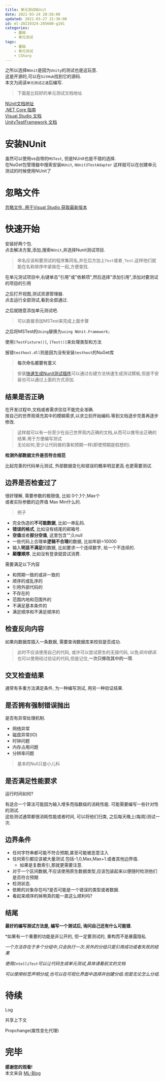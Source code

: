 ```yaml
---
title: 单元测试NUnit
date: 2021-03-24 20:56:00
updated: 2021-03-27 21:36:00
id: ml-20210324-205600-g101
categories:
	- 基础
	- 单元测试
tags: 
	- 基础
	- 单元测试
	- CSharp
---
```


之所以选择`NUnit`是因为`Unity`的测试也是这玩意.  
这是开源的,可以在`GitHub`找到它的源码.  
本文为阅读`单元测试之道`后编写.

> 下面是比较好的单元测试文档地址

[NUnit文档地址][NUnitDoc_Link]  
[.NET Core 指南][DotNetCoreUTDoc_Link]  
[Visual Studio 文档][VisualStudioUTDoc_Link]  
[UnityTestFramework 文档][UnityTestFrameworkDoc_Link]  

<!--more-->

# 安装NUnit

虽然可以使用vs自带的`MSTest`, 但是NUnit也是不错的选择.  
在NuGet包管理器中搜索安装`NUnit`, `NUnit3TestAdapter` 这样就可以在创建单元测试的时候使用NUnit了

# 忽略文件

[忽略文件, 用于Visual Studio 获取最新版本][VisualStudio.gitignore_Link] 

# 快速开始

安装好两个包.  
点击解决方案,添加,搜索`NUnit`,并选择Nunit测试项目.

> 命名应该和要测试的程序集同名,并在后方加上`Test`或者`_Test`.这样他们就能在名称排序中紧挨在一起,方便查找.

在单元测试项目中,右键单击"引用"或"依赖项",然后选择"添加引用",添加对要测试的项目的引用

之后打开视图,测试资源管理器.  
点击运行全部测试,看到全部通过.  

之后就随意添加单元测试吧.

> 可以直接添加MSTest来完成上面步骤

之后将MSTest的`Using`替换为`using NUnit.Framework;`

使用`[TestFixture()]`, `[Test()]`来处理类型和方法

报错`testhost.dll`则是因为没有安装`testhost`的NuGet库

> **每次命名都要有意义**

> 安装[快速生成Nunit测试插件](https://marketplace.visualstudio.com/items?itemName=NUnitDevelopers.TestGeneratorNUnitextension-18371)可以通过右键方法快速生成测试模板,但是不安装也可以通过上面的方式添加.

## 结果是否正确

在开发过程中,文档或者需求往往不能完全准确.  
按自己的世界观填充其中的模糊需求,以求立刻开始编码.等到文档逐步完善再逐步修改.

> 这样就可以有一份至少在自己世界观内正确的文档,从而可以推导出正确的结果.用于方便编写测试  
> 无论如何,至少让代码做的事和预期一样(即使预期是假想的).

**检测外部数据文件是否符合规范**

比起完善的代码单元测试, 外部数据变化和错误的概率明显更高.也更需要测试.

## 边界是否检查过了

很好理解, 需要参数的极限值, 比如 0个,1个,Max个  
或者实际参数的边界值 Max Min什么的.

> 例子

* 完全伪造的**不可能数据**, 比如一串乱码.
* **错误的格式**, 比如没有结尾的邮箱号.
* **空值**或者**部分空值**, 这里包含"",0,null
* 一些代码上合理单**逻辑不合理**的数据, 比如年龄=10000
* 输入**明显不满足**的数据, 比如要求一个连续数字, 给一个不连续的.
* **颠覆顺序**, 比如没有登录就尝试消费.

需要满足以下内容

* 和预期一致的或非一致的
* 顺序的或乱序的
* 引用外部代码的
* 不存在的
* 范围内地和范围外的
* 不满足基本条件的
* 满足顺序和不满足顺序的

## 检查反向内容

如果向数据库插入一条数据, 需要查询数据库来校验是否成功.

> 此时不应该使用自己的代码, 或许可以尝试原生的无错代码, 以免*双向错误*.  
> 也可以使用经过验证的代码,但是记住,**一次只修改其中的一项**.

## 交叉检查结果

通常有多重方法满足条件, 为一种编写测试, 用另一种验证结果.

## 是否拥有强制错误抛出

是否有异常处理机制.

* 网络异常
* 磁盘异常(IO)
* 时钟问题
* 内存占用问题
* 分辨率问题

> 基本的Null只是小儿科

## 是否满足性能要求

运行时间如何?

有适合一个算法可能因为输入增多而指数级的消耗性能. 可能需要编写一些针对性的测试.  
这些测试通常都很消耗性能或者时间, 可以将他们归类, 之后每天晚上(每周)测试一次.


## 边界条件

* 任何字符串都可能不符合预期,甚至可能被恶意注入
* 任何索引都应该被大量测试.包括-1,0,Max,Max+1.或者其他边界值.
  * 如果是复数索引,那就更需要注意.
* 对于一个区间数据,不应该使用原生数据类型,应该包装起来以便随时检测他们是否符合预期
* 检测状态.
* 依赖的对象存在吗?是否可能是一个错误的类型或者数据.
* 看起来顺序的掉用真的能一直这么顺利吗?


## 结尾

**最好的编写测试方法是, 编写一个测试后, 询问自己还有什么可能错.**

*如果有一个重要的功能是非公开的, 但一定要测试的, 重构而不是暴露隐私

*一个方法存在于多个分组中,只会执行一次.另外的分组只是引用成功或者失败的结果*

*使用`IntelliTest`可以让代码生成单元测试,具体请看前文的文档*

*可以使用标签声明分组,也可以在可视化界面中选择并创建分组.但是无论怎么分组.*


# 待续

Log

共享上下文

Propchange(属性变化代理)

# 完毕

**感谢您的观看!**  
本文来自 [ML-Blog][ML-Blog_Link]

<!-- 图片 -->

<!-- 链接 -->

[NUnitDoc_Link]:https://docs.nunit.org/articles/nunit/intro.html "NUnitDoc"
[DotNetCoreUTDoc_Link]:https://www.bookstack.cn/read/dotnet/7bc375a213bb0ecc.md ".NetCore单元测试文档"
[VisualStudioUTDoc_Link]:https://docs.microsoft.com/zh-cn/visualstudio/test/unit-test-basics?view=vs-2019 "VisualStudio单元测试文档"
[UnityTestFrameworkDoc_Link]:https://docs.unity3d.com/Packages/com.unity.test-framework@2.0/manual/index.html "Unity单元测试文档"

[VisualStudio.gitignore_Link]:https://github.com/github/gitignore/blob/master/VisualStudio.gitignore "VisualStudio 忽略文件"

<!-- 水印 -->
[ML-Blog_Link]:https://userminghaoli.github.io/ "我的博客"
